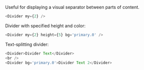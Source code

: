 Useful for displaying a visual separator between parts of content.

```js
<Divider my={2} />
```

Divider with specified height and color:

```js
<Divider my={2} height={5} bg='primary.0' />
```

Text-splitting divider:

```js
<Divider>Divider Text</Divider>
<br />
<Divider bg='primary.0'>Divider Text 2</Divider>
```
